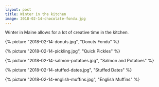 ```yaml
---
layout: post
title: Winter in the kitchen
image: 2018-02-14-chocolate-fondu.jpg
---
```


Winter in Maine allows for a lot of creative time in the kitchen.

<!--more-->

{% picture "2018-02-14-donuts.jpg", "Donuts Fondu" %}

{% picture "2018-02-14-pickling.jpg", "Quick Pickles" %}

{% picture "2018-02-14-salmon-potatoes.jpg", "Salmon and Potatoes" %}

{% picture "2018-02-14-stuffed-dates.jpg", "Stuffed Dates" %}

{% picture "2018-02-14-english-muffins.jpg", "English Muffins" %}

